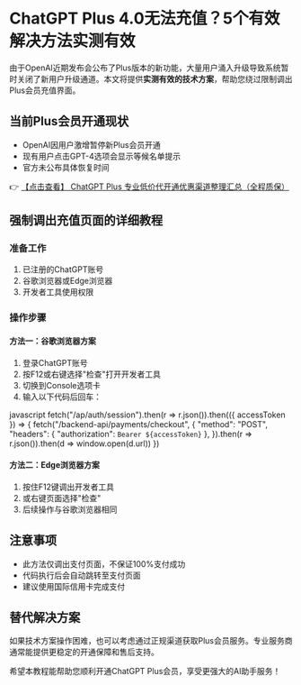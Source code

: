 # ChatGPT Plus 4.0无法充值？5个有效解决方法实测有效

由于OpenAI近期发布会公布了Plus版本的新功能，大量用户涌入升级导致系统暂时关闭了新用户升级通道。本文将提供**实测有效的技术方案**，帮助您绕过限制调出Plus会员充值界面。

## 当前Plus会员开通现状

- OpenAI因用户激增暂停新Plus会员开通
- 现有用户点击GPT-4选项会显示等候名单提示
- 官方未公布具体恢复时间

👉 [【点击查看】 ChatGPT Plus 专业低价代开通优惠渠道整理汇总（全程质保）](https://bit.ly/DaiKai)

## 强制调出充值页面的详细教程

### 准备工作
1. 已注册的ChatGPT账号
2. 谷歌浏览器或Edge浏览器
3. 开发者工具使用权限

### 操作步骤

#### 方法一：谷歌浏览器方案
1. 登录ChatGPT账号
2. 按F12或右键选择"检查"打开开发者工具
3. 切换到Console选项卡
4. 输入以下代码后回车：

javascript
fetch("/ap/auth/session").then(r => r.json()).then(({ accessToken }) => {
  fetch("/backend-api/payments/checkout", {
    "method": "POST",
    "headers": { "authorization": `Bearer ${accessToken}` },
  }).then(r => r.json()).then(d => window.open(d.url))
})

#### 方法二：Edge浏览器方案
1. 按住F12键调出开发者工具
2. 或右键页面选择"检查"
3. 后续操作与谷歌浏览器相同

## 注意事项

- 此方法仅调出支付页面，不保证100%支付成功
- 代码执行后会自动跳转至支付页面
- 建议使用国际信用卡完成支付

## 替代解决方案

如果技术方案操作困难，也可以考虑通过正规渠道获取Plus会员服务。专业服务商通常能提供更稳定的开通保障和售后支持。

希望本教程能帮助您顺利开通ChatGPT Plus会员，享受更强大的AI助手服务！
